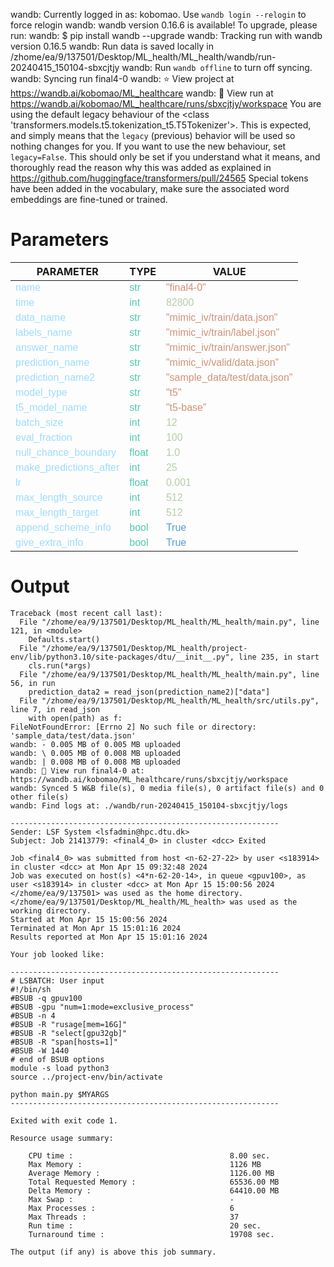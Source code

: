 wandb: Currently logged in as: kobomao. Use `wandb login --relogin` to force relogin
wandb: wandb version 0.16.6 is available!  To upgrade, please run:
wandb:  $ pip install wandb --upgrade
wandb: Tracking run with wandb version 0.16.5
wandb: Run data is saved locally in /zhome/ea/9/137501/Desktop/ML_health/ML_health/wandb/run-20240415_150104-sbxcjtjy
wandb: Run `wandb offline` to turn off syncing.
wandb: Syncing run final4-0
wandb: ⭐️ View project at https://wandb.ai/kobomao/ML_healthcare
wandb: 🚀 View run at https://wandb.ai/kobomao/ML_healthcare/runs/sbxcjtjy/workspace
You are using the default legacy behaviour of the <class 'transformers.models.t5.tokenization_t5.T5Tokenizer'>. This is expected, and simply means that the `legacy` (previous) behavior will be used so nothing changes for you. If you want to use the new behaviour, set `legacy=False`. This should only be set if you understand what it means, and thoroughly read the reason why this was added as explained in https://github.com/huggingface/transformers/pull/24565
Special tokens have been added in the vocabulary, make sure the associated word embeddings are fine-tuned or trained.

<style>
c { color: #9cdcfe; font-family: 'Verdana', sans-serif;} /* VARIABLE */
d { color: #4EC9B0; font-family: 'Verdana', sans-serif;} /* CLASS */
e { color: #569cd6; font-family: 'Verdana', sans-serif;} /* BOOL */
f { color: #b5cea8; font-family: 'Verdana', sans-serif;} /* NUMBERS */
j { color: #ce9178; font-family: 'Verdana', sans-serif;} /* STRING */
k { font-family: 'Verdana', sans-serif;} /* SYMBOLS */
</style>

# Parameters

| PARAMETER         | TYPE              | VALUE             |
|-------------------|-------------------|-------------------|
| <c>name</c>       | <d>str</d>        | <j>"final4-0"</j> |
| <c>time</c>       | <d>int</d>        | <f>82800</f>      |
| <c>data_name</c>  | <d>str</d>        | <j>"mimic_iv/train/data.json"</j> |
| <c>labels_name</c>| <d>str</d>        | <j>"mimic_iv/train/label.json"</j> |
| <c>answer_name</c>| <d>str</d>        | <j>"mimic_iv/train/answer.json"</j> |
| <c>prediction_name</c>| <d>str</d>        | <j>"mimic_iv/valid/data.json"</j> |
| <c>prediction_name2</c>| <d>str</d>        | <j>"sample_data/test/data.json"</j> |
| <c>model_type</c> | <d>str</d>        | <j>"t5"</j>       |
| <c>t5_model_name</c>| <d>str</d>        | <j>"t5-base"</j>  |
| <c>batch_size</c> | <d>int</d>        | <f>12</f>         |
| <c>eval_fraction</c>| <d>int</d>        | <f>100</f>        |
| <c>null_chance_boundary</c>| <d>float</d>      | <f>1.0</f>        |
| <c>make_predictions_after</c>| <d>int</d>        | <f>25</f>         |
| <c>lr</c>         | <d>float</d>      | <f>0.001</f>      |
| <c>max_length_source</c>| <d>int</d>        | <f>512</f>        |
| <c>max_length_target</c>| <d>int</d>        | <f>512</f>        |
| <c>append_scheme_info</c>| <d>bool</d>       | <e>True</e>       |
| <c>give_extra_info</c>| <d>bool</d>       | <e>True</e>       |

# Output

```
Traceback (most recent call last):
  File "/zhome/ea/9/137501/Desktop/ML_health/ML_health/main.py", line 121, in <module>
    Defaults.start()
  File "/zhome/ea/9/137501/Desktop/ML_health/project-env/lib/python3.10/site-packages/dtu/__init__.py", line 235, in start
    cls.run(*args)
  File "/zhome/ea/9/137501/Desktop/ML_health/ML_health/main.py", line 56, in run
    prediction_data2 = read_json(prediction_name2)["data"]
  File "/zhome/ea/9/137501/Desktop/ML_health/ML_health/src/utils.py", line 7, in read_json
    with open(path) as f:
FileNotFoundError: [Errno 2] No such file or directory: 'sample_data/test/data.json'
wandb: - 0.005 MB of 0.005 MB uploadedwandb: \ 0.005 MB of 0.008 MB uploadedwandb: | 0.008 MB of 0.008 MB uploadedwandb: 🚀 View run final4-0 at: https://wandb.ai/kobomao/ML_healthcare/runs/sbxcjtjy/workspace
wandb: Synced 5 W&B file(s), 0 media file(s), 0 artifact file(s) and 0 other file(s)
wandb: Find logs at: ./wandb/run-20240415_150104-sbxcjtjy/logs

------------------------------------------------------------
Sender: LSF System <lsfadmin@hpc.dtu.dk>
Subject: Job 21413779: <final4_0> in cluster <dcc> Exited

Job <final4_0> was submitted from host <n-62-27-22> by user <s183914> in cluster <dcc> at Mon Apr 15 09:32:48 2024
Job was executed on host(s) <4*n-62-20-14>, in queue <gpuv100>, as user <s183914> in cluster <dcc> at Mon Apr 15 15:00:56 2024
</zhome/ea/9/137501> was used as the home directory.
</zhome/ea/9/137501/Desktop/ML_health/ML_health> was used as the working directory.
Started at Mon Apr 15 15:00:56 2024
Terminated at Mon Apr 15 15:01:16 2024
Results reported at Mon Apr 15 15:01:16 2024

Your job looked like:

------------------------------------------------------------
# LSBATCH: User input
#!/bin/sh
#BSUB -q gpuv100
#BSUB -gpu "num=1:mode=exclusive_process"
#BSUB -n 4
#BSUB -R "rusage[mem=16G]"
#BSUB -R "select[gpu32gb]"
#BSUB -R "span[hosts=1]"
#BSUB -W 1440
# end of BSUB options
module -s load python3
source ../project-env/bin/activate

python main.py $MYARGS
------------------------------------------------------------

Exited with exit code 1.

Resource usage summary:

    CPU time :                                   8.00 sec.
    Max Memory :                                 1126 MB
    Average Memory :                             1126.00 MB
    Total Requested Memory :                     65536.00 MB
    Delta Memory :                               64410.00 MB
    Max Swap :                                   -
    Max Processes :                              6
    Max Threads :                                37
    Run time :                                   20 sec.
    Turnaround time :                            19708 sec.

The output (if any) is above this job summary.

